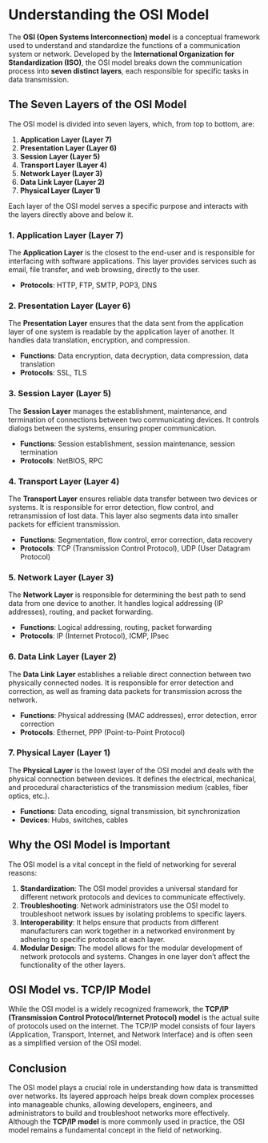 # Understanding the OSI Model

The **OSI (Open Systems Interconnection) model** is a conceptual framework used to understand and standardize the functions of a communication system or network. Developed by the **International Organization for Standardization (ISO)**, the OSI model breaks down the communication process into **seven distinct layers**, each responsible for specific tasks in data transmission.

## The Seven Layers of the OSI Model

The OSI model is divided into seven layers, which, from top to bottom, are:

1. **Application Layer (Layer 7)**
2. **Presentation Layer (Layer 6)**
3. **Session Layer (Layer 5)**
4. **Transport Layer (Layer 4)**
5. **Network Layer (Layer 3)**
6. **Data Link Layer (Layer 2)**
7. **Physical Layer (Layer 1)**

Each layer of the OSI model serves a specific purpose and interacts with the layers directly above and below it.

### 1. Application Layer (Layer 7)
The **Application Layer** is the closest to the end-user and is responsible for interfacing with software applications. This layer provides services such as email, file transfer, and web browsing, directly to the user.

- **Protocols**: HTTP, FTP, SMTP, POP3, DNS

### 2. Presentation Layer (Layer 6)
The **Presentation Layer** ensures that the data sent from the application layer of one system is readable by the application layer of another. It handles data translation, encryption, and compression.

- **Functions**: Data encryption, data decryption, data compression, data translation
- **Protocols**: SSL, TLS

### 3. Session Layer (Layer 5)
The **Session Layer** manages the establishment, maintenance, and termination of connections between two communicating devices. It controls dialogs between the systems, ensuring proper communication.

- **Functions**: Session establishment, session maintenance, session termination
- **Protocols**: NetBIOS, RPC

### 4. Transport Layer (Layer 4)
The **Transport Layer** ensures reliable data transfer between two devices or systems. It is responsible for error detection, flow control, and retransmission of lost data. This layer also segments data into smaller packets for efficient transmission.

- **Functions**: Segmentation, flow control, error correction, data recovery
- **Protocols**: TCP (Transmission Control Protocol), UDP (User Datagram Protocol)

### 5. Network Layer (Layer 3)
The **Network Layer** is responsible for determining the best path to send data from one device to another. It handles logical addressing (IP addresses), routing, and packet forwarding.

- **Functions**: Logical addressing, routing, packet forwarding
- **Protocols**: IP (Internet Protocol), ICMP, IPsec

### 6. Data Link Layer (Layer 2)
The **Data Link Layer** establishes a reliable direct connection between two physically connected nodes. It is responsible for error detection and correction, as well as framing data packets for transmission across the network.

- **Functions**: Physical addressing (MAC addresses), error detection, error correction
- **Protocols**: Ethernet, PPP (Point-to-Point Protocol)

### 7. Physical Layer (Layer 1)
The **Physical Layer** is the lowest layer of the OSI model and deals with the physical connection between devices. It defines the electrical, mechanical, and procedural characteristics of the transmission medium (cables, fiber optics, etc.).

- **Functions**: Data encoding, signal transmission, bit synchronization
- **Devices**: Hubs, switches, cables

## Why the OSI Model is Important

The OSI model is a vital concept in the field of networking for several reasons:

1. **Standardization**: The OSI model provides a universal standard for different network protocols and devices to communicate effectively.
2. **Troubleshooting**: Network administrators use the OSI model to troubleshoot network issues by isolating problems to specific layers.
3. **Interoperability**: It helps ensure that products from different manufacturers can work together in a networked environment by adhering to specific protocols at each layer.
4. **Modular Design**: The model allows for the modular development of network protocols and systems. Changes in one layer don’t affect the functionality of the other layers.

## OSI Model vs. TCP/IP Model

While the OSI model is a widely recognized framework, the **TCP/IP (Transmission Control Protocol/Internet Protocol) model** is the actual suite of protocols used on the internet. The TCP/IP model consists of four layers (Application, Transport, Internet, and Network Interface) and is often seen as a simplified version of the OSI model.

## Conclusion

The OSI model plays a crucial role in understanding how data is transmitted over networks. Its layered approach helps break down complex processes into manageable chunks, allowing developers, engineers, and administrators to build and troubleshoot networks more effectively. Although the **TCP/IP model** is more commonly used in practice, the OSI model remains a fundamental concept in the field of networking.
